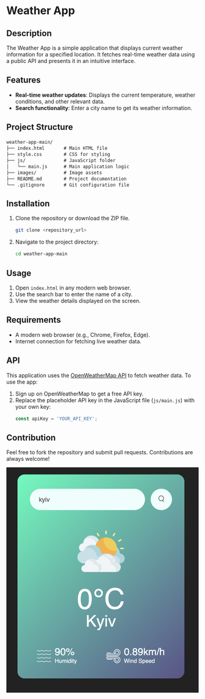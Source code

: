 # Weather App

## Description

The Weather App is a simple application that displays current weather
information for a specified location. It fetches real-time weather data using a
public API and presents it in an intuitive interface.

## Features

- **Real-time weather updates**: Displays the current temperature, weather
  conditions, and other relevant data.
- **Search functionality**: Enter a city name to get its weather information.

## Project Structure

```
weather-app-main/
├── index.html       # Main HTML file
├── style.css        # CSS for styling
├── js/              # JavaScript folder
│   └── main.js      # Main application logic
├── images/          # Image assets
├── README.md        # Project documentation
└── .gitignore       # Git configuration file
```

## Installation

1. Clone the repository or download the ZIP file.
   ```bash
   git clone <repository_url>
   ```
2. Navigate to the project directory:
   ```bash
   cd weather-app-main
   ```

## Usage

1. Open `index.html` in any modern web browser.
2. Use the search bar to enter the name of a city.
3. View the weather details displayed on the screen.

## Requirements

- A modern web browser (e.g., Chrome, Firefox, Edge).
- Internet connection for fetching live weather data.

## API

This application uses the [OpenWeatherMap API](https://openweathermap.org/) to
fetch weather data. To use the app:

1. Sign up on OpenWeatherMap to get a free API key.
2. Replace the placeholder API key in the JavaScript file (`js/main.js`) with
   your own key:
   ```javascript
   const apiKey = 'YOUR_API_KEY';
   ```

## Contribution

Feel free to fork the repository and submit pull requests. Contributions are
always welcome!

![Results](print_screen.png)
